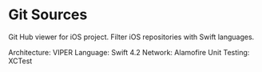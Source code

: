 # Git Sources
Git Hub viewer for iOS project. Filter iOS repositories with Swift languages.

Architecture: VIPER
Language: Swift 4.2
Network: Alamofire
Unit Testing: XCTest
